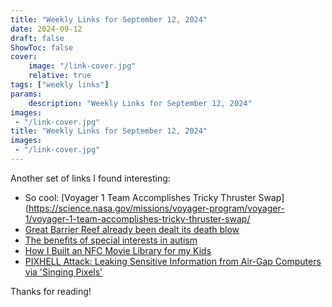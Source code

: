 ```yaml
---
title: "Weekly Links for September 12, 2024"
date: 2024-09-12
draft: false
ShowToc: false
cover:
    image: "/link-cover.jpg"
    relative: true
tags: ["weekly links"]
params:
    description: "Weekly Links for September 12, 2024"
images:
 - "/link-cover.jpg"
title: "Weekly Links for September 12, 2024"
images:
 - "/link-cover.jpg"
---
```

Another set of links I found interesting:

* So cool: [Voyager 1 Team Accomplishes Tricky Thruster Swap](https://science.nasa.gov/missions/voyager-program/voyager-1/voyager-1-team-accomplishes-tricky-thruster-swap/
* [Great Barrier Reef already been dealt its death blow](https://www.rnz.co.nz/news/national/527469/great-barrier-reef-already-been-dealt-its-death-blow-scientist)
* [The benefits of special interests in autism](https://www.thetransmitter.org/spectrum/the-benefits-of-special-interests-in-autism/?fspec=1)
* [How I Built an NFC Movie Library for my Kids](https://simplyexplained.com/blog/how-i-built-an-nfc-movie-library-for-my-kids/)
* [PIXHELL Attack: Leaking Sensitive Information from Air-Gap Computers via 'Singing Pixels'](https://arxiv.org/abs/2409.04930)

Thanks for reading!